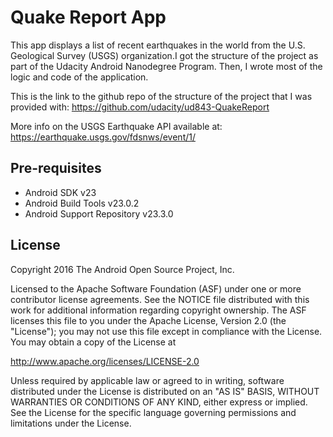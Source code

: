 Quake Report App
===================================

This app displays a list of recent earthquakes in the world
from the U.S. Geological Survey (USGS) organization.I got 
the structure of the project as part of the Udacity Android
Nanodegree Program. Then, I wrote most of the logic and code
of the application.

This is the link to the github repo of the structure of the 
project that I was provided with: https://github.com/udacity/ud843-QuakeReport

More info on the USGS Earthquake API available at:
https://earthquake.usgs.gov/fdsnws/event/1/

Pre-requisites
--------------

- Android SDK v23
- Android Build Tools v23.0.2
- Android Support Repository v23.3.0

License
-------

Copyright 2016 The Android Open Source Project, Inc.

Licensed to the Apache Software Foundation (ASF) under one or more contributor
license agreements.  See the NOTICE file distributed with this work for
additional information regarding copyright ownership.  The ASF licenses this
file to you under the Apache License, Version 2.0 (the "License"); you may not
use this file except in compliance with the License.  You may obtain a copy of
the License at

http://www.apache.org/licenses/LICENSE-2.0

Unless required by applicable law or agreed to in writing, software
distributed under the License is distributed on an "AS IS" BASIS, WITHOUT
WARRANTIES OR CONDITIONS OF ANY KIND, either express or implied.  See the
License for the specific language governing permissions and limitations under
the License.
